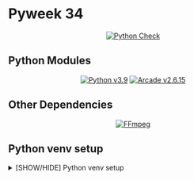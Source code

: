 # Pyweek 34

<div align="center">

[![Python Check](https://github.com/MrTanoshii/PyWeek-34/actions/workflows/python_lint_check.yml/badge.svg)](https://github.com/MrTanoshii/PyWeek-34/actions/workflows/python_lint_check.yml)

</div>

## Python Modules

<div align="center">

[![Python v3.9](https://img.shields.io/badge/Python-v3.9-blue)](https://docs.python.org/3.9/)
[![Arcade v2.6.15](https://img.shields.io/badge/Arcade-v2.6.15-blue)](https://api.arcade.academy/en/2.6.15/)

</div>

## Other Dependencies

<div align="center">

[![FFmpeg](https://img.shields.io/badge/FFmpeg-required-blue)](https://www.ffmpeg.org/download.html)

</div>

## Python venv setup

<details>
  <summary>[SHOW/HIDE] Python venv setup</summary>
    <details>
      <summary>[SHOW/HIDE] Windows Instructions</summary>

### Windows

#### Create the venv

```shell
cd GITHUB_REPO_ROOT_DIR
python -m venv venv
```

#### Activate the venv

```shell
cd GITHUB_REPO_ROOT_DIR
.\venv\Scripts\activate
```

Note: Your terminal will have `(venv)` prefixed to your current path.

#### Deactivate the venv

```shell
deactivate
```

</details><details>
    <summary>[SHOW/HIDE] Linux Instructions</summary>

### Linux

```
shell
cd GITHUB_REPO_ROOT_DIR
python3 -m venv venv
```

#### Activate the venv

```shell
cd GITHUB_REPO_ROOT_DIR
source venv\bin\activate
```

Note: Your terminal will have `(venv)` prefixed to your current path.

#### Deactivate the venv

```shell
deactivate
```

</details>

### Install Dependencies

With venv activated, Windows `pip install -r requirements.txt` Linux `pip3 install -r requirements.txt`

### Running Instructions

Run game with `python3 run_game.py`

</details>
